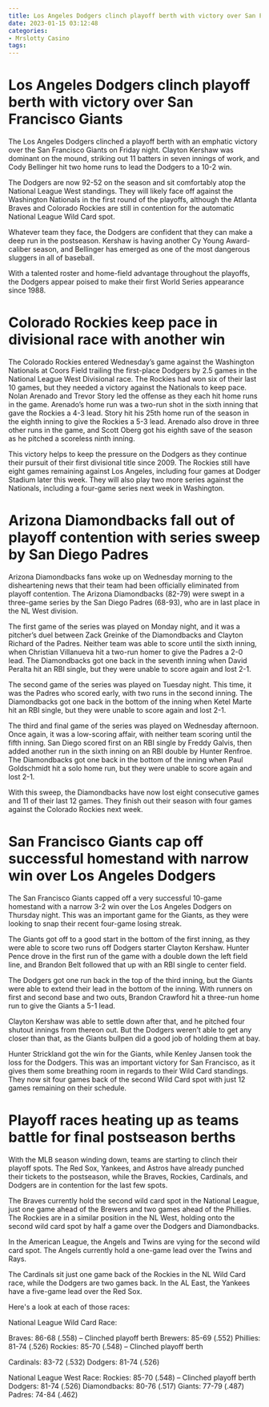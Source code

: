 ```yaml
---
title: Los Angeles Dodgers clinch playoff berth with victory over San Francisco Giants
date: 2023-01-15 03:12:48
categories:
- Mrslotty Casino
tags:
---
```



#  Los Angeles Dodgers clinch playoff berth with victory over San Francisco Giants

The Los Angeles Dodgers clinched a playoff berth with an emphatic victory over the San Francisco Giants on Friday night. Clayton Kershaw was dominant on the mound, striking out 11 batters in seven innings of work, and Cody Bellinger hit two home runs to lead the Dodgers to a 10-2 win.

The Dodgers are now 92-52 on the season and sit comfortably atop the National League West standings. They will likely face off against the Washington Nationals in the first round of the playoffs, although the Atlanta Braves and Colorado Rockies are still in contention for the automatic National League Wild Card spot.

Whatever team they face, the Dodgers are confident that they can make a deep run in the postseason. Kershaw is having another Cy Young Award-caliber season, and Bellinger has emerged as one of the most dangerous sluggers in all of baseball.

With a talented roster and home-field advantage throughout the playoffs, the Dodgers appear poised to make their first World Series appearance since 1988.

#  Colorado Rockies keep pace in divisional race with another win

The Colorado Rockies entered Wednesday’s game against the Washington Nationals at Coors Field trailing the first-place Dodgers by 2.5 games in the National League West Divisional race. The Rockies had won six of their last 10 games, but they needed a victory against the Nationals to keep pace. Nolan Arenado and Trevor Story led the offense as they each hit home runs in the game. Arenado’s home run was a two-run shot in the sixth inning that gave the Rockies a 4-3 lead. Story hit his 25th home run of the season in the eighth inning to give the Rockies a 5-3 lead. Arenado also drove in three other runs in the game, and Scott Oberg got his eighth save of the season as he pitched a scoreless ninth inning.

This victory helps to keep the pressure on the Dodgers as they continue their pursuit of their first divisional title since 2009. The Rockies still have eight games remaining against Los Angeles, including four games at Dodger Stadium later this week. They will also play two more series against the Nationals, including a four-game series next week in Washington.

#  Arizona Diamondbacks fall out of playoff contention with series sweep by San Diego Padres

Arizona Diamondbacks fans woke up on Wednesday morning to the disheartening news that their team had been officially eliminated from playoff contention. The Arizona Diamondbacks (82-79) were swept in a three-game series by the San Diego Padres (68-93), who are in last place in the NL West division.

The first game of the series was played on Monday night, and it was a pitcher’s duel between Zack Greinke of the Diamondbacks and Clayton Richard of the Padres. Neither team was able to score until the sixth inning, when Christian Villanueva hit a two-run homer to give the Padres a 2-0 lead. The Diamondbacks got one back in the seventh inning when David Peralta hit an RBI single, but they were unable to score again and lost 2-1.

The second game of the series was played on Tuesday night. This time, it was the Padres who scored early, with two runs in the second inning. The Diamondbacks got one back in the bottom of the inning when Ketel Marte hit an RBI single, but they were unable to score again and lost 2-1.

The third and final game of the series was played on Wednesday afternoon. Once again, it was a low-scoring affair, with neither team scoring until the fifth inning. San Diego scored first on an RBI single by Freddy Galvis, then added another run in the sixth inning on an RBI double by Hunter Renfroe. The Diamondbacks got one back in the bottom of the inning when Paul Goldschmidt hit a solo home run, but they were unable to score again and lost 2-1.

With this sweep, the Diamondbacks have now lost eight consecutive games and 11 of their last 12 games. They finish out their season with four games against the Colorado Rockies next week.

#  San Francisco Giants cap off successful homestand with narrow win over Los Angeles Dodgers

The San Francisco Giants capped off a very successful 10-game homestand with a narrow 3-2 win over the Los Angeles Dodgers on Thursday night. This was an important game for the Giants, as they were looking to snap their recent four-game losing streak.

The Giants got off to a good start in the bottom of the first inning, as they were able to score two runs off Dodgers starter Clayton Kershaw. Hunter Pence drove in the first run of the game with a double down the left field line, and Brandon Belt followed that up with an RBI single to center field.

The Dodgers got one run back in the top of the third inning, but the Giants were able to extend their lead in the bottom of the inning. With runners on first and second base and two outs, Brandon Crawford hit a three-run home run to give the Giants a 5-1 lead.

Clayton Kershaw was able to settle down after that, and he pitched four shutout innings from thereon out. But the Dodgers weren’t able to get any closer than that, as the Giants bullpen did a good job of holding them at bay.

Hunter Strickland got the win for the Giants, while Kenley Jansen took the loss for the Dodgers. This was an important victory for San Francisco, as it gives them some breathing room in regards to their Wild Card standings. They now sit four games back of the second Wild Card spot with just 12 games remaining on their schedule.

#  Playoff races heating up as teams battle for final postseason berths

With the MLB season winding down, teams are starting to clinch their playoff spots. The Red Sox, Yankees, and Astros have already punched their tickets to the postseason, while the Braves, Rockies, Cardinals, and Dodgers are in contention for the last few spots.

The Braves currently hold the second wild card spot in the National League, just one game ahead of the Brewers and two games ahead of the Phillies. The Rockies are in a similar position in the NL West, holding onto the second wild card spot by half a game over the Dodgers and Diamondbacks.

In the American League, the Angels and Twins are vying for the second wild card spot. The Angels currently hold a one-game lead over the Twins and Rays.

The Cardinals sit just one game back of the Rockies in the NL Wild Card race, while the Dodgers are two games back. In the AL East, the Yankees have a five-game lead over the Red Sox.

Here's a look at each of those races:

National League Wild Card Race:

 Braves: 86-68 (.558) – Clinched playoff berth 
Brewers: 85-69 (.552) 
Phillies: 81-74 (.526) 
Rockies: 85-70 (.548) – Clinched playoff berth 

Cardinals: 83-72 (.532) 
Dodgers: 81-74 (.526) 

National League West Race:
Rockies: 85-70 (.548) – Clinched playoff berth 	Dodgers: 81-74 (.526) 	 Diamondbacks: 80-76 (.517)
Giants: 77-79 (.487) 	Padres: 74-84 (.462)











